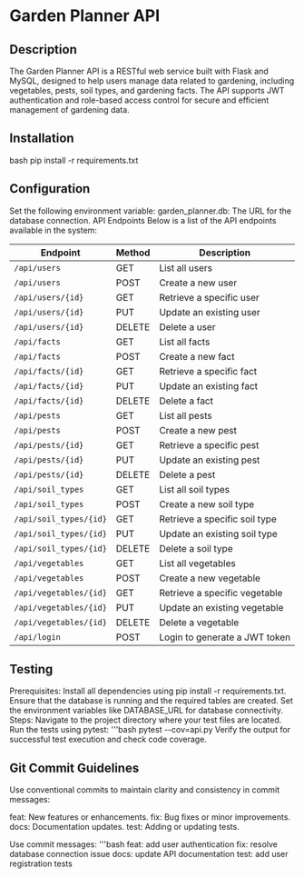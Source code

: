 # Garden Planner API

## Description
The Garden Planner API is a RESTful web service built with Flask and MySQL, designed to help users manage data related to gardening, including vegetables, pests, soil types, and gardening facts. The API supports JWT authentication and role-based access control for secure and efficient management of gardening data.

## Installation
bash
pip install -r requirements.txt

## Configuration
Set the following environment variable:
garden_planner.db: The URL for the database connection.
API Endpoints
Below is a list of the API endpoints available in the system:

| **Endpoint**                     | **Method** | **Description**                                   |
|-----------------------------------|------------|---------------------------------------------------|
| `/api/users`                     | GET        | List all users                                   |
| `/api/users`                     | POST       | Create a new user                                |
| `/api/users/{id}`                | GET        | Retrieve a specific user                         |
| `/api/users/{id}`                | PUT        | Update an existing user                          |
| `/api/users/{id}`                | DELETE     | Delete a user                                    |
| `/api/facts`                     | GET        | List all facts                                   |
| `/api/facts`                     | POST       | Create a new fact                                |
| `/api/facts/{id}`                | GET        | Retrieve a specific fact                         |
| `/api/facts/{id}`                | PUT        | Update an existing fact                          |
| `/api/facts/{id}`                | DELETE     | Delete a fact                                    |
| `/api/pests`                     | GET        | List all pests                                   |
| `/api/pests`                     | POST       | Create a new pest                                |
| `/api/pests/{id}`                | GET        | Retrieve a specific pest                         |
| `/api/pests/{id}`                | PUT        | Update an existing pest                          |
| `/api/pests/{id}`                | DELETE     | Delete a pest                                    |
| `/api/soil_types`                | GET        | List all soil types                              |
| `/api/soil_types`                | POST       | Create a new soil type                           |
| `/api/soil_types/{id}`           | GET        | Retrieve a specific soil type                    |
| `/api/soil_types/{id}`           | PUT        | Update an existing soil type                     |
| `/api/soil_types/{id}`           | DELETE     | Delete a soil type                               |
| `/api/vegetables`                | GET        | List all vegetables                              |
| `/api/vegetables`                | POST       | Create a new vegetable                           |
| `/api/vegetables/{id}`           | GET        | Retrieve a specific vegetable                    |
| `/api/vegetables/{id}`           | PUT        | Update an existing vegetable                     |
| `/api/vegetables/{id}`           | DELETE     | Delete a vegetable                               |
| `/api/login`                     | POST       | Login to generate a JWT token                    |


## Testing
Prerequisites:
Install all dependencies using pip install -r requirements.txt.
Ensure that the database is running and the required tables are created.
Set the environment variables like DATABASE_URL for database connectivity.
Steps:
Navigate to the project directory where your test files are located.
Run the tests using pytest:
'''bash
pytest --cov=api.py
Verify the output for successful test execution and check code coverage.


## Git Commit Guidelines
Use conventional commits to maintain clarity and consistency in commit messages:

feat: New features or enhancements.
fix: Bug fixes or minor improvements.
docs: Documentation updates.
test: Adding or updating tests.

Use commit messages:
'''bash
feat: add user authentication
fix: resolve database connection issue
docs: update API documentation
test: add user registration tests

